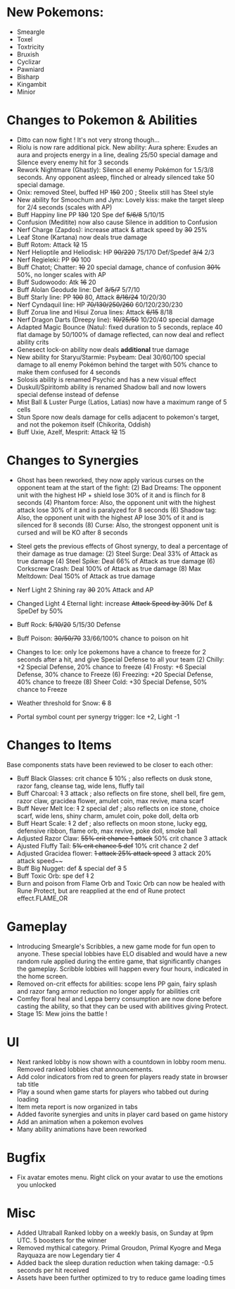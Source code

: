 # New Pokemons:

- Smeargle
- Toxel
- Toxtricity
- Bruxish
- Cyclizar
- Pawniard
- Bisharp
- Kingambit
- Minior

# Changes to Pokemon & Abilities

- Ditto can now fight ! It's not very strong though...
- Riolu is now rare additional pick. New ability: Aura sphere: Exudes an aura and projects energy in a line, dealing 25/50 special damage and Silence every enemy hit for 3 seconds
- Rework Nightmare (Ghastly): Silence all enemy Pokémon for 1.5/3/8 seconds. Any opponent asleep, flinched or already silenced take 50 special damage.
- Onix: removed Steel, buffed HP ~~150~~ 200 ; Steelix still has Steel style
- New ability for Smoochum and Jynx: Lovely kiss: make the target sleep for 2/4 seconds (scales with AP)
- Buff Happiny line PP ~~130~~ 120 Spe def ~~5/6/8~~ 5/10/15
- Confusion (Meditite) now also cause Silence in addition to Confusion
- Nerf Charge (Zapdos): increase attack & attack speed by ~~30~~ 25%
- Leaf Stone (Kartana) now deals true damage
- Buff Rotom: Attack ~~12~~ 15
- Nerf Helioptile and Heliodisk: HP ~~90/220~~ 75/170 Def/Spedef ~~3/4~~ 2/3
- Nerf Regieleki: PP ~~90~~ 100
- Buff Chatot; Chatter: ~~10~~ 20 special damage, chance of confusion ~~30%~~ 50%, no longer scales with AP
- Buff Sudowoodo: Atk ~~16~~ 20
- Buff Alolan Geodude line: Def ~~3/5/7~~ 5/7/10
- Buff Starly line: PP ~~100~~ 80, Attack ~~8/16/24~~ 10/20/30
- Nerf Cyndaquil line: HP ~~70/130/250/260~~ 60/120/230/230
- Buff Zorua line and Hisui Zorua lines: Attack ~~6/15~~ 8/18
- Nerf Dragon Darts (Dreepy line): ~~10/25/50~~ 10/20/40 special damage
- Adapted Magic Bounce (Natu): fixed duration to 5 seconds, replace 40 flat damage by 50/100% of damage reflected, can now deal and reflect ability crits
- Genesect lock-on ability now deals **additional** true damage
- New ability for Staryu/Starmie: Psybeam: Deal 30/60/100 special damage to all enemy Pokémon behind the target with 50% chance to make them confused for 4 seconds
- Solosis ability is renamed Psychic and has a new visual effect
- Duskull/Spiritomb ability is renamed Shadow ball and now lowers special defense instead of defense
- Mist Ball & Luster Purge (Latios, Latias) now have a maximum range of 5 cells
- Stun Spore now deals damage for cells adjacent to pokemon's target, and not the pokemon itself (Chikorita, Oddish)
- Buff Uxie, Azelf, Mesprit: Attack ~~12~~ 15

# Changes to Synergies

- Ghost has been reworked, they now apply various curses on the opponent team at the start of the fight:
  (2) Bad Dreams: The opponent unit with the highest HP + shield lose 30% of it and is flinch for 8 seconds
  (4) Phantom force: Also, the opponent unit with the highest attack lose 30% of it and is paralyzed for 8 seconds
  (6) Shadow tag: Also, the opponent unit with the highest AP lose 30% of it and is silenced for 8 seconds
  (8) Curse: Also, the strongest opponent unit is cursed and will be KO after 8 seconds

- Steel gets the previous effects of Ghost synergy, to deal a percentage of their damage as true damage:
  (2) Steel Surge: Deal 33% of Attack as true damage
  (4) Steel Spike: Deal 66% of Attack as true damage
  (6) Corkscrew Crash: Deal 100% of Attack as true damage
  (8) Max Meltdown: Deal 150% of Attack as true damage

- Nerf Light 2 Shining ray ~~30~~ 20% Attack and AP
- Changed Light 4 Eternal light: increase ~~Attack Speed by 30%~~ Def & SpeDef by 50%
- Buff Rock: ~~5/10/20~~ 5/15/30 Defense
- Buff Poison: ~~30/50/70~~ 33/66/100% chance to poison on hit

- Changes to Ice: only Ice pokemons have a chance to freeze for 2 seconds after a hit, and give Special Defense to all your team
  (2) Chilly: +2 Special Defense, 20% chance to freeze
  (4) Frosty: +6 Special Defense, 30% chance to Freeze
  (6) Freezing: +20 Special Defense, 40% chance to freeze
  (8) Sheer Cold: +30 Special Defense, 50% chance to Freeze
- Weather threshold for Snow: ~~6~~ 8

- Portal symbol count per synergy trigger: Ice +2, Light -1

# Changes to Items

Base components stats have been reviewed to be closer to each other:

- Buff Black Glasses: crit chance ~~5~~ 10% ; also reflects on dusk stone, razor fang, cleanse tag, wide lens, fluffy tail
- Buff Charcoal: ~~1~~ 3 attack ; also reflects on fire stone, shell bell, fire gem, razor claw, gracidea flower, amulet coin, max revive, mana scarf
- Buff Never Melt Ice: ~~1~~ 2 special def ; also reflects on ice stone, choice scarf, wide lens, shiny charm, amulet coin, poke doll, delta orb
- Buff Heart Scale: ~~1~~ 2 def ; also reflects on moon stone, lucky egg, defensive ribbon, flame orb, max revive, poke doll, smoke ball
- Adjusted Razor Claw: ~~55% crit chance 1 attack~~ 50% crit chance 3 attack
- Ajusted Fluffy Tail: ~~5% crit chance 5 def~~ 10% crit chance 2 def
- Adjusted Gracidea flower: ~~1 attack 25% attack speed~~ 3 attack 20% attack speed~~
- Buff Big Nugget: def & special def ~~3~~ 5
- Buff Toxic Orb: spe def ~~1~~ 2
- Burn and poison from Flame Orb and Toxic Orb can now be healed with Rune Protect, but are reapplied at the end of Rune protect effect.FLAME_OR

# Gameplay

- Introducing Smeargle's Scribbles, a new game mode for fun open to anyone. These special lobbies have ELO disabled and would have a new random rule applied during the entire game, that significantly changes the gameplay. Scribble lobbies will happen every four hours, indicated in the home screen.
- Removed on-crit effects for abilities: scope lens PP gain, fairy splash and razor fang armor reduction no longer apply for abilities crit
- Comfey floral heal and Leppa berry consumption are now done before casting the ability, so that they can be used with abilitives giving Protect.
- Stage 15: Mew joins the battle !

# UI

- Next ranked lobby is now shown with a countdown in lobby room menu. Removed ranked lobbies chat announcements.
- Add color indicators from red to green for players ready state in browser tab title
- Play a sound when game starts for players who tabbed out during loading
- Item meta report is now organized in tabs
- Added favorite synergies and units in player card based on game history
- Add an animation when a pokemon evolves
- Many ability animations have been reworked

# Bugfix

- Fix avatar emotes menu. Right click on your avatar to use the emotions you unlocked

# Misc

- Added Ultraball Ranked lobby on a weekly basis, on Sunday at 9pm UTC. 5 boosters for the winner
- Removed mythical category. Primal Groudon, Primal Kyogre and Mega Rayquaza are now Legendary tier 4
- Added back the sleep duration reduction when taking damage: -0.5 seconds per hit received
- Assets have been further optimized to try to reduce game loading times
